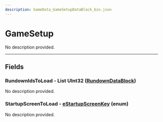 ```yaml
---
description: GameData_GameSetupDataBlock_bin.json
---
```


# GameSetup

No description provided.

***

## Fields

### RundownIdsToLoad - List UInt32 ([RundownDataBlock](../main/rundown.md))

No description provided.

### StartupScreenToLoad - [eStartupScreenKey](../../enum-types.md#estartupscreenkey) (enum)

No description provided.
